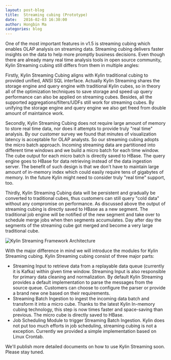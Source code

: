 ```yaml
---
layout: post-blog
title:  Streaming cubing (Prototype)
date:   2016-02-03 16:30:00
author: Hongbin Ma
categories: blog
---
```



One of the most important features in v1.5 is streaming cubing which enables OLAP analysis on streaming data. Streaming cubing delivers faster insights on the data to help more promptly business decisions. Even though there are already many real time analysis tools in open source community, Kylin Streaming cubing still differs from them in multiple angles:

Firstly, Kylin Streaming Cubing aligns with Kylin traditional cubing to provided unified, ANSI SQL interface. Actually Kylin Streaming shares the storage engine and query engine with traditional Kylin cubes, so in theory all of the optimization techniques to save storage and speed up query performance can also be applied on streaming cubes. Besides, all the supported aggregations/filters/UDFs still work for streaming cubes. By unifying the storage engine and query engine we also get freed from double amount of maintaince work. 
    
Secondly, Kylin Streaming Cubing does not require large amount of memory to store real time data, nor does it attempts to provide truly "real time" analysis. By our customer survey we found that minutes of visualization latency is acceptable for OLAP analysts. So our streaming cubing adopts the micro batch approach. Incoming streaming data are partitioned into different time windows and we build a micro batch for each time window. The cube output for each micro batch is directly saved to HBase. The query engine goes to HBase for data retrieving instead of the data ingestion server. The benefit of such design is that we don't have to maintain large amount of in-memory index which could easily require tens of gigabytes of memory. In the future Kylin might need to consider truly "real time" support, too.  

Thirdly, Kylin Streaming Cubing data will be persistent and gradually be converted to traditional cubes, thus customers can still query "cold data" without any compromise on performance. As discussed above the output of streaming cubing is directly saved to HBase as a new segment. The traditional job engine will be notified of the new segment and take over to schedule merge jobs when then segments accumulates. Day after day the segments of the streaming cube got merged and become a very large traditional cube. 
   
![Kylin Streaming Framework Architecture](/images/develop/streaming.png)
      
With the major difference in mind we will introduce the modules for Kylin Streaming cubing. Kylin Streaming cubing consist of three major parts:

* Streaming Input to retrieve data from a replayable data queue (currently it is Kafka) within given time window. Streaming Input is also responsible for primary data cleaning and normalization. By default Kylin Streaming provides a default implementation to parse the messages from the source queue. Customers can choose to configure the parser or provide a brand new one based on their requirements.  
* Streaming Batch Ingestion to ingest the incoming data batch and transform it into a micro cube. Thanks to the latest Kylin In-memory cubing technology, this step is now times faster and space-saving than previous. The micro cube is directly saved to HBase.
* Job Scheduling Module to trigger Streaming Batch Ingestion. Kylin does not put too much efforts in job scheduling, streaming cubing is not a exception. Currently we provided a simple implementation based on Linux Crontab.
    
We'll publish more detailed documents on how to use Kylin Streaming soon. Please stay tuned.

   